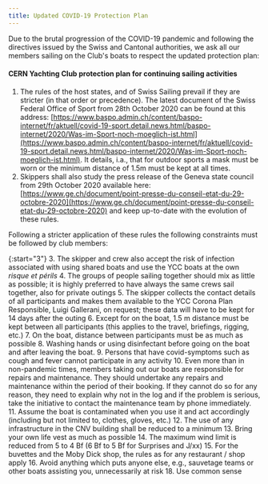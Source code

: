 ```yaml
---
title: Updated COVID-19 Protection Plan
---
```



Due to the brutal progression of the COVID-19 pandemic and following the directives issued by the Swiss and Cantonal authorities, we ask all our members sailing on the Club's boats to respect the updated protection plan:

#### CERN Yachting Club protection plan for continuing sailing activities

1. The rules of the host states, and of Swiss Sailing prevail if they are stricter (in that order or precedence). The latest document of the Swiss Federal Office of Sport from 28th October 2020 can be found at this address: [https://www.baspo.admin.ch/content/baspo-internet/fr/aktuell/covid-19-sport.detail.news.html/baspo-internet/2020/Was-im-Sport-noch-moeglich-ist.html](https://www.baspo.admin.ch/content/baspo-internet/fr/aktuell/covid-19-sport.detail.news.html/baspo-internet/2020/Was-im-Sport-noch-moeglich-ist.html). It details, i.a., that for outdoor sports a mask must be worn or the minimum distance of 1.5m must be kept at all times.
2. Skippers shall also study the press release of the Geneva state council from 29th October 2020 available here:[https://www.ge.ch/document/point-presse-du-conseil-etat-du-29-octobre-2020](https://www.ge.ch/document/point-presse-du-conseil-etat-du-29-octobre-2020) and keep up-to-date with the evolution of these rules.

Following a stricter application of these rules the following constraints must be followed by club members:

{:start="3"}
3. The skipper and crew also accept the risk of infection associated with using shared boats and use the YCC
            boats at the own *risque et périls*
4. The groups of people sailing together should mix as little as possible; it is highly preferred to have
            always the same crews sail together, also for private outings
5. The skipper collects the contact details of all participants and makes them available to the YCC Corona Plan
            Responsible, Luigi Gallerani, on request; these data will have to be kept for 14 days after the outing
6. Except for on the boat, 1.5 m distance must be kept between all participants (this applies to the travel,
            briefings, rigging, etc.)
7. On the boat, distance between participants must be as much as possible
8. Washing hands or using disinfectant before going on the boat and after leaving the boat.
9. Persons that have covid-symptoms such as cough and fever cannot participate in any activity
10. Even more than in non-pandemic times, members taking out our boats are responsible for repairs and maintenance. They should undertake any repairs and maintenance within the period of their booking. If they cannot do so for any reason, they need to explain why not in the log and if the problem is serious, take the initiative to contact the maintenance team by phone immediately.
11. Assume the boat is contaminated when you use it and act accordingly (including but not limited to, clothes, gloves, etc.)
12. The use of any infrastructure in the CNV building shall be reduced to a minimum
13. Bring your own life vest as much as possible
14. The maximum wind limit is reduced from 5 to 4 Bf (6 Bf to 5 Bf for Surprises and J/xx)
15. For the buvettes and the Moby Dick shop, the rules as for any restaurant / shop apply
16. Avoid anything which puts anyone else, e.g., sauvetage teams or other boats assisting you, unnecessarily at risk
18. Use common sense
